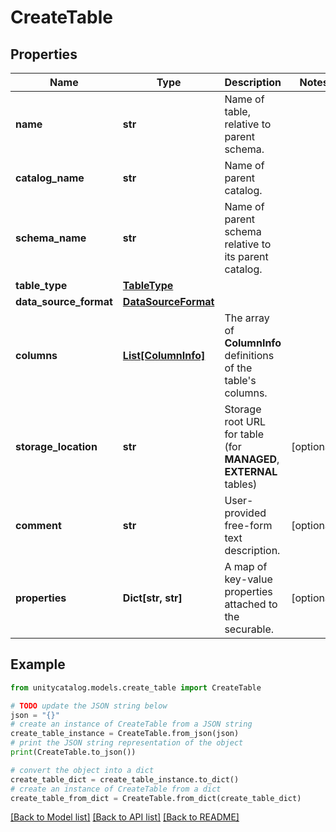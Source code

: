 # CreateTable


## Properties

Name | Type | Description | Notes
------------ | ------------- | ------------- | -------------
**name** | **str** | Name of table, relative to parent schema. | 
**catalog_name** | **str** | Name of parent catalog. | 
**schema_name** | **str** | Name of parent schema relative to its parent catalog. | 
**table_type** | [**TableType**](TableType.md) |  | 
**data_source_format** | [**DataSourceFormat**](DataSourceFormat.md) |  | 
**columns** | [**List[ColumnInfo]**](ColumnInfo.md) | The array of __ColumnInfo__ definitions of the table&#39;s columns. | 
**storage_location** | **str** | Storage root URL for table (for **MANAGED**, **EXTERNAL** tables) | [optional] 
**comment** | **str** | User-provided free-form text description. | [optional] 
**properties** | **Dict[str, str]** | A map of key-value properties attached to the securable. | [optional] 

## Example

```python
from unitycatalog.models.create_table import CreateTable

# TODO update the JSON string below
json = "{}"
# create an instance of CreateTable from a JSON string
create_table_instance = CreateTable.from_json(json)
# print the JSON string representation of the object
print(CreateTable.to_json())

# convert the object into a dict
create_table_dict = create_table_instance.to_dict()
# create an instance of CreateTable from a dict
create_table_from_dict = CreateTable.from_dict(create_table_dict)
```
[[Back to Model list]](../README.md#documentation-for-models) [[Back to API list]](../README.md#documentation-for-api-endpoints) [[Back to README]](../README.md)


